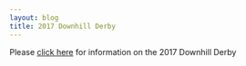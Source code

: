 ```yaml
---
layout: blog
title: 2017 Downhill Derby  
---
```




Please [click here](http://www.rutherford-nj.com/departments/recreation/downhill-derby/) for information on the 2017 Downhill Derby
